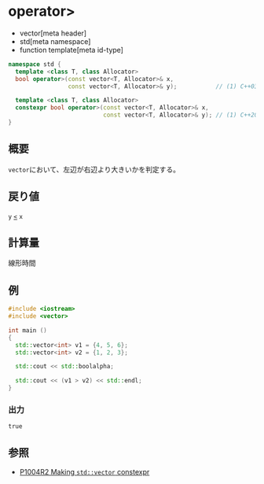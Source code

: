 # operator>
* vector[meta header]
* std[meta namespace]
* function template[meta id-type]

```cpp
namespace std {
  template <class T, class Allocator>
  bool operator>(const vector<T, Allocator>& x,
                 const vector<T, Allocator>& y);           // (1) C++03

  template <class T, class Allocator>
  constexpr bool operator>(const vector<T, Allocator>& x,
                           const vector<T, Allocator>& y); // (1) C++20
}
```

## 概要
`vector`において、左辺が右辺より大きいかを判定する。


## 戻り値
`y` [`<`](op_less.md) `x`


## 計算量
線形時間


## 例
```cpp example
#include <iostream>
#include <vector>

int main ()
{
  std::vector<int> v1 = {4, 5, 6};
  std::vector<int> v2 = {1, 2, 3};

  std::cout << std::boolalpha;

  std::cout << (v1 > v2) << std::endl;
}
```

### 出力
```
true
```

## 参照
- [P1004R2 Making `std::vector` constexpr](https://www.open-std.org/jtc1/sc22/wg21/docs/papers/2019/p1004r2.pdf)
